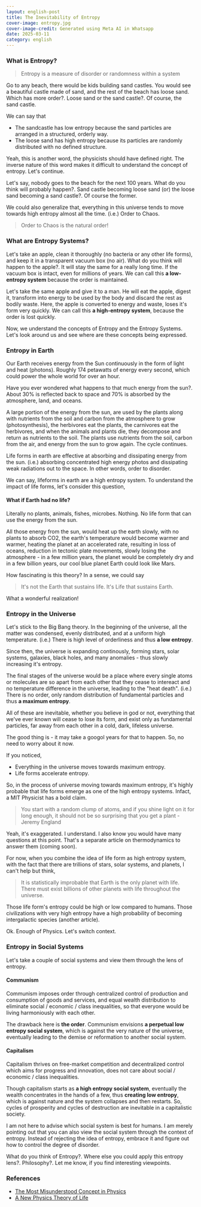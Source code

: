 ```yaml
---
layout: english-post
title: The Inevitability of Entropy
cover-image: entropy.jpg
cover-image-credit: Generated using Meta AI in Whatsapp
date: 2025-03-11
category: english
---
```


### What is Entropy?

> Entropy is a measure of disorder or randomness within a system

Go to any beach, there would be kids building sand castles. You would see a beautiful castle made of sand, and the rest of the beach has loose sand. Which has more order?. Loose sand or the sand castle?. Of course, the sand castle.

We can say that
- The sandcastle has low entropy because the sand particles are arranged in a structured, orderly way.
- The loose sand has high entropy because its particles are randomly distributed with no defined structure.

Yeah, this is another word, the physicists should have defined right. The inverse nature of this word makes it difficult to understand the concept of entropy. Let's continue.

Let's say, nobody goes to the beach for the next 100 years. What do you think will probably happen?. Sand castle becoming loose sand (or) the loose sand becoming a sand castle?. Of course the former.

We could also generalize that, everything in this universe tends to move towards high entropy almost all the time. (i.e.) Order to Chaos.

> Order to Chaos is the natural order!

### What are Entropy Systems?

Let's take an apple, clean it thoroughly (no bacteria or any other life forms), and keep it in a transparent vacuum box (no air). What do you think will happen to the apple?. It will stay the same for a really long time. If the vacuum box is intact, even for millions of years. We can call this **a low-entropy system** because the order is maintained.

Let's take the same apple and give it to a man. He will eat the apple, digest it, transform into energy to be used by the body and discard the rest as bodily waste. Here, the apple is converted to energy and waste, loses it's form very quickly. We can call this **a high-entropy system**, because the order is lost quickly.

Now, we understand the concepts of Entropy and the Entropy Systems. Let's look around us and see where are these concepts being expressed.

### Entropy in Earth

Our Earth receives energy from the Sun continuously in the form of light and heat (photons). Roughly 174 petawatts of energy every second, which could power the whole world for over an hour.

Have you ever wondered what happens to that much energy from the sun?. About 30% is reflected back to space and 70% is absorbed by the atmosphere, land, and oceans.

A large portion of the energy from the sun, are used by the plants along with nutrients from the soil and carbon from the atmosphere to grow (photosynthesis), the herbivores eat the plants, the carnivores eat the herbivores, and when the animals and plants die, they decompose and return as nutrients to the soil. The plants use nutrients from the soil, carbon from the air, and energy from the sun to grow again. The cycle continues.

Life forms in earth are effective at absorbing and dissipating energy from the sun. (i.e.) absorbing concentrated high energy photos and dissipating weak radiations out to the space. In other words, order to disorder.

We can say, lifeforms in earth are a high entropy system. To understand the impact of life forms, let's consider this question,

#### What if Earth had no life?

Literally no plants, animals, fishes, microbes. Nothing. No life form that can use the energy from the sun.

All those energy from the sun, would heat up the earth slowly, with no plants to absorb CO2, the earth's temperature would become warmer and warmer, heating the planet at an accelerated rate, resulting in loss of oceans, reduction in tectonic plate movements, slowly losing the atmosphere - in a few million years, the planet would be completely dry and in a few billion years, our cool blue planet Earth could look like Mars.

How fascinating is this theory? In a sense, we could say

> It's not the Earth that sustains life. It's Life that sustains Earth.

What a wonderful realization!

### Entropy in the Universe

Let's stick to the Big Bang theory. In the beginning of the universe, all the matter was condensed, evenly distributed, and at a uniform high temperature. (i.e.) There is high level of orderliness and thus **a low entropy**.

Since then, the universe is expanding continously, forming stars, solar systems, galaxies, black holes, and many anomalies - thus slowly increasing it's entropy.

The final stages of the universe would be a place where every single atoms or molecules are so apart from each other that they cease to intereact and no temperature difference in the universe, leading to the "heat death". (i.e.) There is no order, only random distribution of fundamental particles and thus **a maximum entropy**.

All of these are inevitable, whether you believe in god or not, everything that we've ever known will cease to lose its form, and exist only as fundamental particles, far away from each other in a cold, dark, lifeless universe.

The good thing is - it may take a googol years for that to happen. So, no need to worry about it now.

If you noticed,
- Everything in the universe moves towards maximum entropy.
- Life forms accelerate entropy.

So, in the process of universe moving towards maximum entropy, it's highly probable that life forms emerge as one of the high entropy systems. Infact, a MIT Physicist has a bold claim.

> You start with a random clump of atoms, and if you shine light on it for long enough, it should not be so surprising that you get a plant - Jeremy England

Yeah, it's exaggerated. I understand. I also know you would have many questions at this point. That's a separate article on thermodynamics to answer them (coming soon).

For now, when you combine the idea of life form as high entropy system, with the fact that there are trillions of stars, solar systems, and planets, I can't help but think,

> It is statistically improbable that Earth is the only planet with life. There must exist billions of other planets with life throughout the universe.

Those life form's entropy could be high or low compared to humans. Those civilizations with very high entropy have a high probability of becoming intergalactic species (another article).

Ok. Enough of Physics. Let's switch context.

### Entropy in Social Systems

Let's take a couple of social systems and view them through the lens of entropy.

#### Communism

Communism imposes order through centralized control of production and consumption of goods and services, and equal wealth distribution to eliminate social / economic / class inequalities, so that everyone would be living harmoniously with each other.

The drawback here is **the order**. Communism envisions **a perpetual low entropy social system**, which is against the very nature of the universe, eventually leading to the demise or reformation to another social system.

#### Capitalism

Capitalism thrives on free-market competition and decentralized control which aims for progress and innovation, does not care about social / economic / class inequalities.

Though capitalism starts as **a high entropy social system**, eventually the wealth concentrates in the hands of a few, thus **creating low entropy**, which is against nature and the system collapses and then restarts. So, cycles of prosperity and cycles of destruction are inevitable in a capitalistic society.

I am not here to advise which social system is best for humans. I am merely pointing out that you can also view the social system through the context of entropy. Instead of rejecting the idea of entropy, embrace it and figure out how to control the degree of disorder.

What do you think of Entropy?.  Where else you could apply this entropy lens?. Philosophy?. Let me know, if you find interesting viewpoints.

### References
- [The Most Misunderstood Concept in Physics](https://www.quantamagazine.org/a-new-thermodynamics-theory-of-the-origin-of-life-20140122/)
- [A New Physics Theory of Life](https://www.youtube.com/watch?v=DxL2HoqLbyA)
